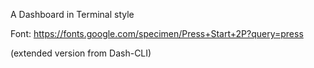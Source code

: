 A Dashboard in Terminal style

Font: https://fonts.google.com/specimen/Press+Start+2P?query=press

(extended version from Dash-CLI)
